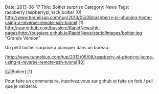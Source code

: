 Date: 2013-06-17
Title: Boitier surprise
Category: News
Tags: raspberry,raspberrypi,hack,boitier
[0]: http://www.tunnelsup.com/tup/2013/05/08/raspberry-pi-phoning-home-using-a-reverse-remote-ssh-tunnel
[1]: http://raw.github.com/bussiere/RapidNews/gh-pages/http://bussiere.github.io/RapidNews/static/images/boitier.jpg  "Grande Version"

Un petit boitier surprise a planquer dans un bureau :

[http://www.tunnelsup.com/tup/2013/05/08/raspberry-pi-phoning-home-using-a-reverse-remote-ssh-tunnel][0]


[![Boitier](http://raw.github.com/bussiere/RapidNews/gh-pages/http://bussiere.github.io/RapidNews/static/images/boitier_thumb.jpg)] [1] 

Pour faire un commentaire, inscrivez vous sur github et faite un fork / pull que je validerai.

